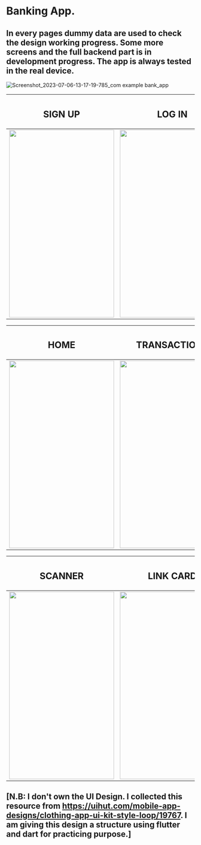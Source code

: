 # Banking App. 

## In every pages dummy data are used to check the design working progress. Some more screens and the full backend part is in development progress. The app is always tested in the real device. 


![Screenshot_2023-07-06-13-17-19-785_com example bank_app]()


|<h2>SIGN UP</h2>|<h2>LOG IN</h2>|<h2>DRAWER</h2>|
|----------------|---------------|---------------|
|<img src="https://github.com/Neloy-Barman/Bank-App/assets/110896263/0f9140eb-33fd-4221-88bb-45e2e14a474b" width="280" height="500" />|<img src="https://github.com/Neloy-Barman/Bank-App/assets/110896263/cc0d0544-4a0c-460a-9caa-46dbaa000049" width="280" height="500" />|<img src="https://github.com/Neloy-Barman/Bank-App/assets/110896263/83683408-04f8-4bb5-8fe7-e2a35fe5b699" width="280" height="500" />

|<h2>HOME</h2>|<h2>TRANSACTIONS</h2>|<h2>ACCOUNT DETAILS</h2>|
|-------------|---------------------|------------------------|
|<img src="https://github.com/Neloy-Barman/Bank-App/assets/110896263/0bd4c1bb-31bb-4dd5-afcd-d8a251011179" width="280" height="500" />|<img src="https://github.com/Neloy-Barman/Bank-App/assets/110896263/7cd5f69d-3f2d-44a2-9d07-55aa6afc041e" width="280" height="500" />|<img src="" width="280" height="500" />

|<h2>SCANNER</h2>|<h2>LINK CARD</h2>|<h2>CONFIRMATION</h2>|
|----------------|------------------|---------------------|
|<img src="https://github.com/Neloy-Barman/Bank-App/assets/110896263/4cedc21a-b96f-4632-8507-45b5d7365104" width="280" height="500" />|<img src="https://github.com/Neloy-Barman/Bank-App/assets/110896263/1f8dff56-3188-4720-a8ba-95c252ae67fd" width="280" height="500" />|<img src="https://github.com/Neloy-Barman/Clothing-Design-App/assets/110896263/d0c1f8e6-0e2f-4f03-9319-03c6d693f0e8" width="280" height="500" />

## [N.B: I don't own the UI Design. I collected this resource from https://uihut.com/mobile-app-designs/clothing-app-ui-kit-style-loop/19767. I am giving this design a structure using flutter and dart for practicing purpose.]

